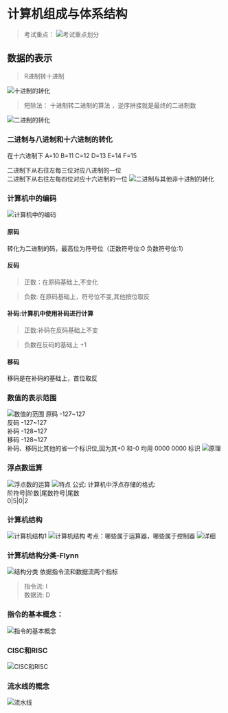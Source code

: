# 计算机组成与体系结构
> 考试重点：
![考试重点划分](https://raw.githubusercontent.com/programmerIm/MyPictures/main/images/20220316224536.png)

## 数据的表示
> R进制转十进制

![十进制的转化](https://raw.githubusercontent.com/programmerIm/MyPictures/main/images/20220316194227.png)

> 短除法： 十进制转二进制的算法
，逆序拼接就是最终的二进制数

![二进制的转化](https://raw.githubusercontent.com/programmerIm/MyPictures/main/images/20220316194103.png)

### 二进制与八进制和十六进制的转化
在十六进制下 A=10 B=11 C=12 D=13 E=14 F=15   

二进制下从右往左每三位对应八进制的一位  
二进制下从右往左每四位对应十六进制的一位
![二进制与其他非十进制的转化](https://raw.githubusercontent.com/programmerIm/MyPictures/main/images/20220316195053.png)

### 计算机中的编码
![计算机中的编码](https://raw.githubusercontent.com/programmerIm/MyPictures/main/images/20220316195905.png)
#### 原码
转化为二进制的码，最高位为符号位（正数符号位:0 负数符号位:1） 
#### 反码
>正数：在原码基础上,不变化  

>负数: 在原码基础上，符号位不变,其他按位取反
#### 补码:计算机中使用补码进行计算
> 正数:补码在反码基础上不变  

> 负数在反码的基础上 +1
#### 移码
移码是在补码的基础上，首位取反

### 数值的表示范围
![数值的范围](https://raw.githubusercontent.com/programmerIm/MyPictures/main/images/20220316231828.png)
原码 -127~127  
反码 -127~127   
补码 -128~127  
移码 -128~127  
补码、移码比其他的省一个标识位,因为其+0 和-0 均用 0000 0000 标识
![原理](https://raw.githubusercontent.com/programmerIm/MyPictures/main/images/20220316232324.png)

### 浮点数运算
![浮点数的运算](https://raw.githubusercontent.com/programmerIm/MyPictures/main/images/20220316201651.png)
![特点](https://raw.githubusercontent.com/programmerIm/MyPictures/main/images/20220316232849.png)
公式:
计算机中浮点存储的格式:  
阶符号|阶数|尾数符号|尾数  
0|5|0|2


### 计算机结构
![计算机结构1](https://raw.githubusercontent.com/programmerIm/MyPictures/main/images/20220316233438.png)
![计算机结构](https://raw.githubusercontent.com/programmerIm/MyPictures/main/images/20220316205737.png)
考点：哪些属于运算器，哪些属于控制器
![详细](https://raw.githubusercontent.com/programmerIm/MyPictures/main/images/20220316234102.png)

### 计算机结构分类-Flynn
![结构分类](https://raw.githubusercontent.com/programmerIm/MyPictures/main/images/20220316210214.png)
依据指令流和数据流两个指标  
> 指令流: I  
> 数据流: D

### 指令的基本概念：
![指令的基本概念](https://raw.githubusercontent.com/programmerIm/MyPictures/main/images/20220316235405.png)

### CISC和RISC
![CISC和RISC](https://raw.githubusercontent.com/programmerIm/MyPictures/main/images/20220316210754.png)

### 流水线的概念
![流水线](https://raw.githubusercontent.com/programmerIm/MyPictures/main/images/20220316211240.png)